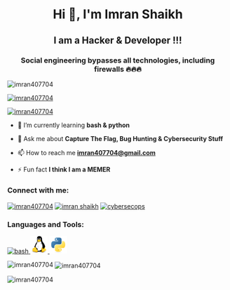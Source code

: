 <h1 align="center">Hi 👋, I'm Imran Shaikh</h1>
<h2 align="center">I am a Hacker & Developer !!!</h2>
<h3 align="center">Social engineering bypasses all technologies, including firewalls 🔥🔥🔥</h3>

<p align="left"> <img src="https://komarev.com/ghpvc/?username=imran407704&label=Profile%20views&color=0e75b6&style=flat" alt="imran407704" /> </p>

<p align="left"> <a href="https://github.com/ryo-ma/github-profile-trophy"><img src="https://github-profile-trophy.vercel.app/?username=imran407704" alt="imran407704" /></a> </p>

<p align="left"> <a href="https://twitter.com/imran407704" target="blank"><img src="https://img.shields.io/twitter/follow/imran407704?logo=twitter&style=for-the-badge" alt="imran407704" /></a> </p>

- 🌱 I’m currently learning **bash & python**

- 💬 Ask me about **Capture The Flag, Bug Hunting & Cybersecurity Stuff**

- 📫 How to reach me **imran407704@gmail.com**

- ⚡ Fun fact **I think I am a MEMER**

<h3 align="left">Connect with me:</h3>
<p align="left">
<a href="https://twitter.com/imran407704" target="blank"><img align="center" src="https://raw.githubusercontent.com/rahuldkjain/github-profile-readme-generator/master/src/images/icons/Social/twitter.svg" alt="imran407704" height="30" width="40" /></a>
<a href="https://www.linkedin.com/in/imran407704/" target="blank"><img align="center" src="https://raw.githubusercontent.com/rahuldkjain/github-profile-readme-generator/master/src/images/icons/Social/linked-in-alt.svg" alt="imran shaikh" height="30" width="40" /></a>
<a href="https://www.youtube.com/channel/UCpksfS6N1ZOVfZp2SC1eMpA" target="blank"><img align="center" src="https://raw.githubusercontent.com/rahuldkjain/github-profile-readme-generator/master/src/images/icons/Social/youtube.svg" alt="cybersecops" height="30" width="40" /></a>
</p>

<h3 align="left">Languages and Tools:</h3>
<p align="left"> <a href="https://www.gnu.org/software/bash/" target="_blank" rel="noreferrer"> <img src="https://www.vectorlogo.zone/logos/gnu_bash/gnu_bash-icon.svg" alt="bash" width="40" height="40"/> </a> <a href="https://www.linux.org/" target="_blank" rel="noreferrer"> <img src="https://raw.githubusercontent.com/devicons/devicon/master/icons/linux/linux-original.svg" alt="linux" width="40" height="40"/> </a> <a href="https://www.python.org" target="_blank" rel="noreferrer"> <img src="https://raw.githubusercontent.com/devicons/devicon/master/icons/python/python-original.svg" alt="python" width="40" height="40"/> </a> </p>

<p><img align="left" src="https://github-readme-stats.vercel.app/api/top-langs?username=imran407704&show_icons=true&locale=en&layout=compact" alt="imran407704" /></p>

<p>&nbsp;<img align="center" src="https://github-readme-stats.vercel.app/api?username=imran407704&show_icons=true&locale=en" alt="imran407704" /></p>

<p><img align="center" src="https://github-readme-streak-stats.herokuapp.com/?user=imran407704&" alt="imran407704" /></p>
